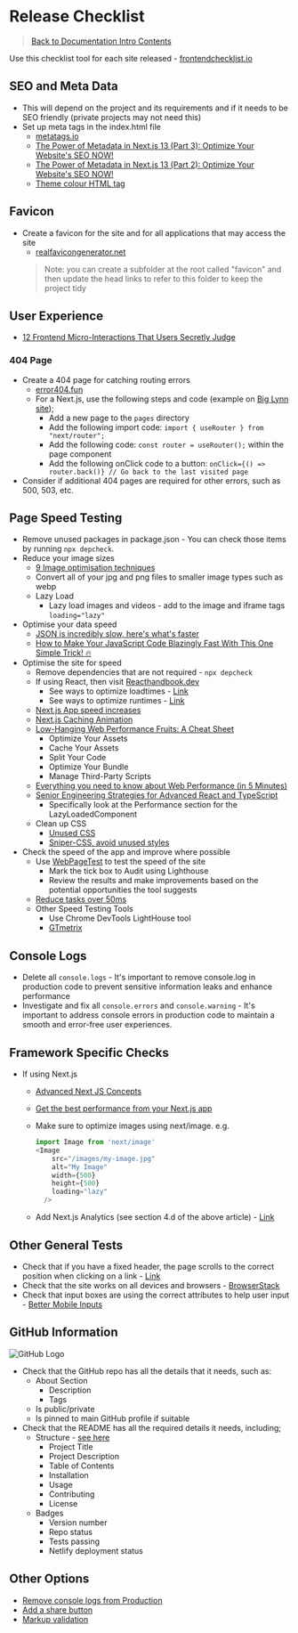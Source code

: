 # Release Checklist

> [Back to Documentation Intro Contents](../DocumentationIntro.md)

Use this checklist tool for each site released - <a href="https://frontendchecklist.io/" target="_blank">frontendchecklist.io</a>

## SEO and Meta Data

- This will depend on the project and its requirements and if it needs to be SEO friendly (private projects may not need this)
- Set up meta tags in the index.html file
  - <a href="https://metatags.io/" target="_blank">metatags.io</a>
  - <a href="https://levelup.gitconnected.com/the-power-of-metadata-in-next-js-13-part-3-optimize-your-websites-seo-now-a64e9fc1f5f9" target="_blank">The Power of Metadata in Next.js 13 (Part 3): Optimize Your Website's SEO NOW!</a>
  - <a href="https://medium.com/@danielcracbusiness/the-power-of-metadata-in-next-js-13-part-2-optimize-your-websites-seo-now-d822c82ba920" target="_blank">The Power of Metadata in Next.js 13 (Part 2): Optimize Your Website's SEO NOW!</a>
  - <a href="https://levelup.gitconnected.com/1-minute-html-tip-theme-colors-44839431eafa" target="_blank">Theme colour HTML tag</a>

## Favicon

- Create a favicon for the site and for all applications that may access the site
  - <a href="https://realfavicongenerator.net/" target="_blank">realfavicongenerator.net</a>
  > Note: you can create a subfolder at the root called "favicon" and then update the head links to refer to this folder to keep the project tidy

## User Experience

- <a href="https://medium.com/@amareshadak/12-frontend-micro-interactions-that-users-secretly-judge-d0b333165191" target="_blank">12 Frontend Micro-Interactions That Users Secretly Judge</a>

### 404 Page

- Create a 404 page for catching routing errors
  - <a href="https://error404.fun/" target="_blank">error404.fun</a>
  - For a Next.js, use the following steps and code (example on <a href="https://github.com/bangsluke/BigLynn2023" target="_blank">Big Lynn site</a>);
    - Add a new page to the `pages` directory
    - Add the following import code: `import { useRouter } from "next/router";`
    - Add the following code: `const router = useRouter();` within the page component
    - Add the following onClick code to a button: `onClick={() => router.back()} // Go back to the last visited page`
- Consider if additional 404 pages are required for other errors, such as 500, 503, etc.

## Page Speed Testing

- Remove unused packages in package.json - You can check those items by running `npx depcheck`.
- Reduce your image sizes
  - <a href="https://medium.com/@arulvalananto/9-image-optimization-tricks-for-a-seamless-web-experience-b41867e87e54" target="_blank">9 Image optimisation techniques</a>
  - Convert all of your jpg and png files to smaller image types such as webp
  - Lazy Load
    - Lazy load images and videos - add to the image and iframe tags `loading="lazy"`
- Optimise your data speed
  - <a href="https://medium.com/data-science-community-srm/json-is-incredibly-slow-heres-whats-faster-ca35d5aaf9e8" target="_blank">JSON is incredibly slow, here's what's faster</a>
  - <a href="https://javascript.plainenglish.io/how-to-make-your-javascript-code-blazingly-fast-with-this-one-simple-trick-92c53adbf1a1" target="_blank">How to Make Your JavaScript Code Blazingly Fast With This One Simple Trick! 🔥</a>
- Optimise the site for speed
  - Remove dependencies that are not required - `npx depcheck`
  - If using React, then visit <a href="https://reacthandbook.dev/react-performance-optimization?utm_source=reactdigest&utm_medium&utm_campaign=1678" target="_blank">Reacthandbook.dev</a>
    - See ways to optimize loadtimes - <a href="https://reacthandbook.dev/react-performance-optimization#loadtimes-optimize" target="_blank">Link</a>
    - See ways to optimize runtimes - <a href="https://reacthandbook.dev/react-performance-optimization#runtimes-optimize" target="_blank">Link</a>
  - <a href="https://medium.com/weekly-webtips/10-ways-to-improve-your-next-js-app-performance-8e6f81b32dac" target="_blank">Next.js App speed increases</a>
  - <a href="https://www.youtube.com/watch?v=KzS_AG6nWdg" target="_blank">Next.js Caching Animation</a>
  - <a href="https://betterprogramming.pub/low-hanging-web-performance-fruits-a-cheat-sheet-3aa1d338b6c1" target="_blank">Low-Hanging Web Performance Fruits: A Cheat Sheet</a>
    - Optimize Your Assets
    - Cache Your Assets
    - Split Your Code
    - Optimize Your Bundle
    - Manage Third-Party Scripts
  - <a href="https://dev.to/vue-storefront/everything-you-need-to-know-about-web-performance-as-a-dev-in-5-minutes-450l" target="_blank">Everything you need to know about Web Performance (in 5 Minutes)</a>
  - <a href="https://asimzaidi.medium.com/senior-engineering-strategies-for-advanced-react-and-typescript-9d7aa8a07fd8" target="_blank">Senior Engineering Strategies for Advanced React and TypeScript</a>
    - Specifically look at the Performance section for the LazyLoadedComponent
  - Clean up CSS
    - <a href="https://unused-css.com/" target="_blank">Unused CSS</a>
    - <a href="https://link.medium.com/JK0GxKTA7yb" target="_blank">Sniper-CSS, avoid unused styles</a>
- Check the speed of the app and improve where possible
  - Use <a href="https://www.webpagetest.org/" target="_blank">WebPageTest</a> to test the speed of the site
    - Mark the tick box to Audit using Lighthouse
    - Review the results and make improvements based on the potential opportunities the tool suggests
  - <a href="https://javascript.plainenglish.io/optimizing-web-performance-keeping-long-tasks-under-50ms-with-the-rail-model-d13504f45f63" target="_blank">Reduce tasks over 50ms</a>
  - Other Speed Testing Tools
    - Use Chrome DevTools LightHouse tool
    - <a href="https://gtmetrix.com/" target="_blank">GTmetrix</a>

## Console Logs

- Delete all `console.logs` - It's important to remove console.log in production code to prevent sensitive information leaks and enhance performance
- Investigate and fix all `console.errors` and `console.warning` - It's important to address console errors in production code to maintain a smooth and error-free user experiences.

## Framework Specific Checks

- If using Next.js
  - <a href="https://blog.devgenius.io/advanced-next-js-concepts-8439a8752597" target="_blank">Advanced Next JS Concepts</a>
  - <a href="https://javascript.plainenglish.io/get-the-best-performance-on-your-next-js-app-f407cc25d1f9" target="_blank">Get the best performance from your Next.js app</a>
  - Make sure to optimize images using next/image. e.g.

    ```javascript
    import Image from 'next/image'
    <Image
        src="/images/my-image.jpg"
        alt="My Image"
        width={500}
        height={500}
        loading="lazy"
      />
    ```

  - Add Next.js Analytics (see section 4.d of the above article) - <a href="https://nextjs.org/analytics" target="_blank">Link</a>

## Other General Tests

- Check that if you have a fixed header, the page scrolls to the correct position when clicking on a link - <a href="https://calvinke.com/seo/fixed-header-anchor-css/" target="_blank">Link</a>
- Check that the site works on all devices and browsers - <a href="https://www.browserstack.com/" target="_blank">BrowserStack</a>
- Check that input boxes are using the correct attributes to help user input - <a href="https://better-mobile-inputs.netlify.app/" target="_blank">Better Mobile Inputs</a>

## GitHub Information

![GitHub Logo](https://i.imgur.com/zD0C9oF.png)

- Check that the GitHub repo has all the details that it needs, such as:
  - About Section
    - Description
    - Tags
  - Is public/private
  - Is pinned to main GitHub profile if suitable
- Check that the README has all the required details it needs, including;
  - Structure - [see here](https://www.freecodecamp.org/news/how-to-write-a-good-readme-file/)
	- Project Title
	- Project Description
	- Table of Contents
	- Installation
	- Usage
	- Contributing
	- License
  - Badges
    - Version number
    - Repo status
    - Tests passing
    - Netlify deployment status

## Other Options

- <a href="https://dev.to/gulshanaggarwal/say-goodbye-to-consolelog-from-production-environment-5382" target="_blank">Remove console logs from Production</a>
- <a href="https://dev.to/dailydevtips1/using-the-native-web-share-javascript-api-23ei" target="_blank">Add a share button</a>
- <a href="https://validator.w3.org/" target="_blank">Markup validation</a>
